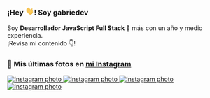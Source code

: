 <h3>¡Hey <img src="https://raw.githubusercontent.com/ABSphreak/ABSphreak/master/gifs/Hi.gif" width="20px" decondig="async">! Soy gabriedev</h3>

<p>Soy <strong>Desarrollador JavaScript Full Stack 🚀</strong> más con un año y medio experiencia.<br />¡Revisa mi contenido 👇!</p>

### 📸 Mis últimas fotos en [mi Instagram](https://instagram.com/gabrie.dev)


<a href='https://instagram.com/p/CtruQitPJU1' target='_blank'>
  <img width='20%' src='https://scontent-lhr8-1.cdninstagram.com/v/t51.2885-15/354557634_595647665883083_2498794285121939883_n.jpg?stp=dst-jpg_e15_fr_s1080x1080&_nc_ht=scontent-lhr8-1.cdninstagram.com&_nc_cat=111&_nc_ohc=KP1e4FWN8fcAX_jV5FV&edm=APU89FABAAAA&ccb=7-5&oh=00_AfBGoCSY1m52PP5Z3xr_n_cTU0tFdA7pWXm5O9ZhGYWO-A&oe=64BEB123&_nc_sid=bc0c2c' alt='Instagram photo' />
</a>
<a href='https://instagram.com/p/CtrtZEhvfjK' target='_blank'>
  <img width='20%' src='https://scontent-lhr8-2.cdninstagram.com/v/t51.2885-15/354566352_1280061536273536_3184760590463359796_n.jpg?stp=dst-jpg_e15&_nc_ht=scontent-lhr8-2.cdninstagram.com&_nc_cat=104&_nc_ohc=dw_beFzX0-sAX-3IOmc&edm=APU89FABAAAA&ccb=7-5&oh=00_AfBYWN0y1E5Ed-irBlsW_SJ008T1i19T6jkRgPzPIybsJA&oe=64C0105C&_nc_sid=bc0c2c' alt='Instagram photo' />
</a>
<a href='https://instagram.com/p/CtDUXiGIwfW' target='_blank'>
  <img width='20%' src='https://scontent-lhr8-1.cdninstagram.com/v/t51.2885-15/350888316_2281662725376540_4082540287140756007_n.jpg?stp=dst-jpg_e15&_nc_ht=scontent-lhr8-1.cdninstagram.com&_nc_cat=100&_nc_ohc=52-Dp0EFNRIAX_RCkLa&edm=APU89FABAAAA&ccb=7-5&oh=00_AfCfi3IGNJb9Yn80QEFUrYgAbssE9qtX036_5QruUMhhEA&oe=64BED658&_nc_sid=bc0c2c' alt='Instagram photo' />
</a>
<a href='https://instagram.com/p/CoTfm_INWyt' target='_blank'>
  <img width='20%' src='https://scontent-lhr8-1.cdninstagram.com/v/t51.2885-15/321050480_935030397667260_4356312353538439528_n.jpg?stp=dst-jpg_e15&_nc_ht=scontent-lhr8-1.cdninstagram.com&_nc_cat=100&_nc_ohc=NNNRdIqDGg4AX_8Kixw&edm=APU89FABAAAA&ccb=7-5&oh=00_AfD-SXHeUItCAjXAdUW0M3K5xhSFIjS9DN0roKVWPcnfiQ&oe=64BE9897&_nc_sid=bc0c2c' alt='Instagram photo' />
</a>
